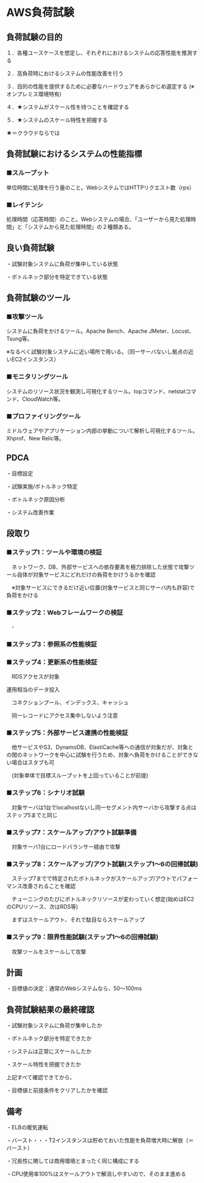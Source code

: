 # AWS負荷試験

## 負荷試験の目的

１．各種ユースケースを想定し、それぞれにおけるシステムの応答性能を推測する

２．高負荷時におけるシステムの性能改善を行う

３．目的の性能を提供するために必要なハードウェアをあらかじめ選定する (※オンプレミス環境特有)

４．★システムがスケール性を持つことを確認する

５．★システムのスケール特性を把握する

★＝クラウドならでは

## 負荷試験におけるシステムの性能指標

### ■スループット

単位時間に処理を行う量のこと。WebシステムではHTTPリクエスト数（rps）

### ■レイテンシ

処理時間（応答時間）のこと。Webシステムの場合、「ユーザーから見た処理時間」と「システムから見た処理時間」の２種類ある。

## 良い負荷試験

・試験対象システムに負荷が集中している状態

・ボトルネック部分を特定できている状態

## 負荷試験のツール

### ■攻撃ツール

システムに負荷をかけるツール。Apache Bench、Apache JMeter、Locust、Tsung等。

※なるべく試験対象システムに近い場所で用いる。（同一サーバないし拠点の近いEC2インスタンス）

### ■モニタリングツール

システムのリソース状況を観測し可視化するツール。topコマンド、netstatコマンド、CloudWatch等。

### ■プロファイリングツール

ミドルウェアやアプリケーション内部の挙動について解析し可視化するツール。Xhprof、New Relic等。

## PDCA

・目標設定

・試験実施/ボトルネック特定

・ボトルネック原因分析

・システム改善作業

## 段取り

### ■ステップ1：ツールや環境の検証

　ネットワーク、DB、外部サービスへの依存要素を極力排除した状態で攻撃ツール自体が対象サービスにどれだけの負荷をかけうるかを確認

　※対象サービスにできるだけ近い位置(対象サービスと同じサーバ内も許容)で負荷をかける

### ■ステップ2：Webフレームワークの検証

　-

### ■ステップ3：参照系の性能検証
### ■ステップ4：更新系の性能検証

　RDSアクセスが対象

 運用相当のデータ投入

　コネクションプール、インデックス、キャッシュ

　同一レコードにアクセス集中しないよう注意

### ■ステップ5：外部サービス連携の性能検証

　他サービスやS3、DynamoDB、ElastiCache等への通信が対象だが、対象との間のネットワークを中心に試験を行うため、対象へ負荷をかけることができない場合はスタブも可

　(対象単体で目標スループットを上回っていることが前提)

### ■ステップ6：シナリオ試験

　対象サーバは1台でlocalhostないし同一セグメント内サーバから攻撃する点はステップ5までと同じ

### ■ステップ7：スケールアップ/アウト試験準備

　対象サーバ1台にロードバランサー経由で攻撃

### ■ステップ8：スケールアップ/アウト試験(ステップ1～6の回帰試験)

　ステップ7までで特定されたボトルネックがスケールアップ/アウトでパフォーマンス改善されることを確認

　チューニングのたびにボトルネックリソースが変わっていく想定(始めはEC2のCPUリソース、次はRDS等)

　まずはスケールアウト、それで駄目ならスケールアップ

### ■ステップ9：限界性能試験(ステップ1～6の回帰試験)

　攻撃ツールをスケールして攻撃

## 計画

・目標値の決定：通常のWebシステムなら、50～100ms

## 負荷試験結果の最終確認

・試験対象システムに負荷が集中したか

・ボトルネック部分を特定できたか

・システムは正常にスケールしたか

・スケール特性を把握できたか

上記すべて確認できてから、

・目標値と前提条件をクリアしたかを確認

## 備考

・ELBの暖気運転

・バースト・・・T2インスタンスは貯めておいた性能を負荷増大時に解放（＝バースト）

・冗長性に関しては商用環境とまったく同じ構成にする

・CPU使用率100%はスケールアウトで解消しやすいので、そのまま進める
